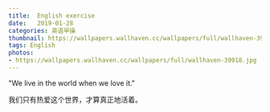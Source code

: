 ```yaml
---
title:  English exercise
date:   2019-01-28
categories: 英语早操
thumbnail: https://wallpapers.wallhaven.cc/wallpapers/full/wallhaven-39918.jpg
tags: English
photos:
- https://wallpapers.wallhaven.cc/wallpapers/full/wallhaven-39918.jpg
---
```


"We live in the world when we love it."
<p>我们只有热爱这个世界，才算真正地活着。</p>
